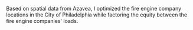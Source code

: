 
Based on spatial data from Azavea, I optimized the fire engine company locations in the City of Philadelphia while factoring the equity between the fire engine companies' loads.
